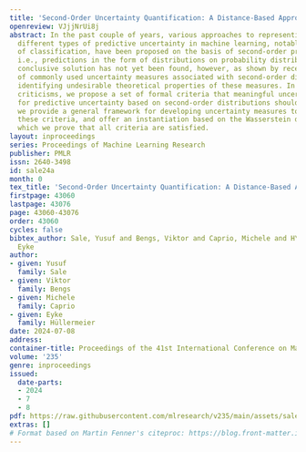 ```yaml
---
title: 'Second-Order Uncertainty Quantification: A Distance-Based Approach'
openreview: VJjjNrUi8j
abstract: In the past couple of years, various approaches to representing and quantifying
  different types of predictive uncertainty in machine learning, notably in the setting
  of classification, have been proposed on the basis of second-order probability distributions,
  i.e., predictions in the form of distributions on probability distributions. A completely
  conclusive solution has not yet been found, however, as shown by recent criticisms
  of commonly used uncertainty measures associated with second-order distributions,
  identifying undesirable theoretical properties of these measures. In light of these
  criticisms, we propose a set of formal criteria that meaningful uncertainty measures
  for predictive uncertainty based on second-order distributions should obey. Moreover,
  we provide a general framework for developing uncertainty measures to account for
  these criteria, and offer an instantiation based on the Wasserstein distance, for
  which we prove that all criteria are satisfied.
layout: inproceedings
series: Proceedings of Machine Learning Research
publisher: PMLR
issn: 2640-3498
id: sale24a
month: 0
tex_title: 'Second-Order Uncertainty Quantification: A Distance-Based Approach'
firstpage: 43060
lastpage: 43076
page: 43060-43076
order: 43060
cycles: false
bibtex_author: Sale, Yusuf and Bengs, Viktor and Caprio, Michele and H\"{u}llermeier,
  Eyke
author:
- given: Yusuf
  family: Sale
- given: Viktor
  family: Bengs
- given: Michele
  family: Caprio
- given: Eyke
  family: Hüllermeier
date: 2024-07-08
address:
container-title: Proceedings of the 41st International Conference on Machine Learning
volume: '235'
genre: inproceedings
issued:
  date-parts:
  - 2024
  - 7
  - 8
pdf: https://raw.githubusercontent.com/mlresearch/v235/main/assets/sale24a/sale24a.pdf
extras: []
# Format based on Martin Fenner's citeproc: https://blog.front-matter.io/posts/citeproc-yaml-for-bibliographies/
---
```

